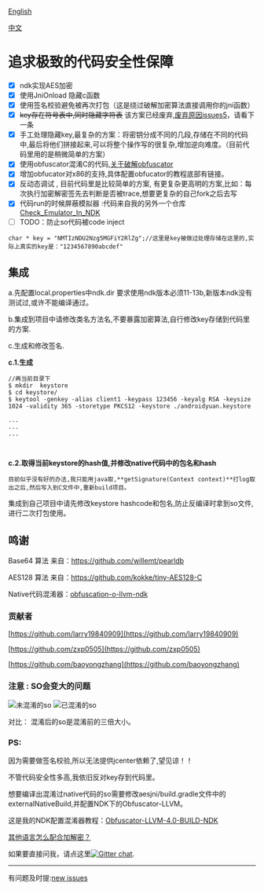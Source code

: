 [English](https://github.com/BruceWind/AESJniEncrypt/blob/dev/README.md)

[中文](https://github.com/BruceWind/AESJniEncrypt/blob/dev/README_zh.md)

# 追求极致的代码安全性保障 
- [x] ndk实现AES加密
- [x] 使用JniOnload 隐藏c函数
- [x] 使用签名校验避免被再次打包（这是绕过破解加密算法直接调用你的jni函数）
- [x] ~~key存在符号表中,同时隐藏字符表~~ 该方案已经废弃,[废弃原因issues5](https://github.com/weizongwei5/AESJniEncrypt/issues/5)，请看下一条
- [x] 手工处理隐藏key,最复杂的方案：将密钥分成不同的几段,存储在不同的代码中,最后将他们拼接起来,可以将整个操作写的很复杂,增加逆向难度。（目前代码里用的是稍微简单的方案）
- [x] 使用obfuscator混淆C的代码,[关于破解obfuscator](https://blog.quarkslab.com/deobfuscation-recovering-an-ollvm-protected-program.html)
- [x]  增加obfucator对x86的支持,具体配置obfucator的教程底部有链接。
- [x] 反动态调试 , 目前代码里是比较简单的方案, 有更复杂更高明的方案,比如：每次执行加密解密签先去判断是否被trace,想要更复杂的自己fork之后去写
- [x] 代码run的时候屏蔽模拟器 :代码来自我的另外一个仓库[Check_Emulator_In_NDK](https://github.com/Scavenges/Check_Emulator_In_NDK)
- [ ] TODO：防止so代码被code inject

```
char * key = "NMTIzNDU2Nzg5MGFiY2RlZg";//这里是key被做过处理存储在这里的,实际上真实的key是："1234567890abcdef"
```
## 集成

a.先配置local.properties中ndk.dir 要求使用ndk版本必须11-13b,新版本ndk没有测试过,或许不能编译通过。

b.集成到项目中请修改类名方法名,不要暴露加密算法,自行修改key存储到代码里的方案.

c.生成和修改签名.

**c.1.生成**
```
//再当前目录下
$ mkdir  keystore
$ cd keystore/
$ keytool -genkey -alias client1 -keypass 123456 -keyalg RSA -keysize 1024 -validity 365 -storetype PKCS12 -keystore ./androidyuan.keystore

...
...
...



```

**c.2.取得当前keystore的hash值,并修改native代码中的包名和hash**

    目前似乎没有好的办法,我只能用java取,**getSignature(Context context)**打log取出之后,然后写入到C文件中,重新build项目。
    
  集成到自己项目中请先修改keystore hashcode和包名,防止反编译时拿到so文件,进行二次打包使用。
## 鸣谢

Base64 算法 来自：https://github.com/willemt/pearldb

AES128 算法 来自：https://github.com/kokke/tiny-AES128-C

Native代码混淆器：[obfuscation-o-llvm-ndk](https://fuzion24.github.io/android/obfuscation/ndk/llvm/o-llvm/2014/07/27/android-obfuscation-o-llvm-ndk)

### 贡献者

[https://github.com/larry19840909](https://github.com/larry19840909)

[https://github.com/zxp0505](https://github.com/zxp0505)

[https://github.com/baoyongzhang](https://github.com/baoyongzhang)



### 注意 : SO会变大的问题

![未混淆的so](https://github.com/weizongwei5/AESJniEncrypt/raw/master/img/unobfscator_debugapk.png)
![已混淆的so](https://github.com/weizongwei5/AESJniEncrypt/raw/master/img/obfscator_screen.png)

对比： 混淆后的so是混淆前的三倍大小。

### PS:
因为需要做签名校验,所以无法提供jcenter依赖了,望见谅！！

不管代码安全性多高,我依旧反对key存到代码里。


想要编译出混淆过native代码的so需要修改aesjni/build.gradle文件中的externalNativeBuild,并配置NDK下的Obfuscator-LLVM。

这是我的NDK配置混淆器教程：[Obfuscator-LLVM-4.0-BUILD-NDK](https://github.com/weizongwei5/Obfuscator-LLVM-4.0-BUILD-NDK)

[其他语言怎么配合加解密？](https://github.com/weizongwei5/AESJniEncrypt/issues/8)

如果要直接问我，请点这里[![Gitter chat](https://badges.gitter.im/gitterHQ/gitter.png)](https://gitter.im/askbruce/community).


-------------------

有问题及时提:[new issues](https://github.com/weizongwei5/AESJniEncrypt/issues/new)


